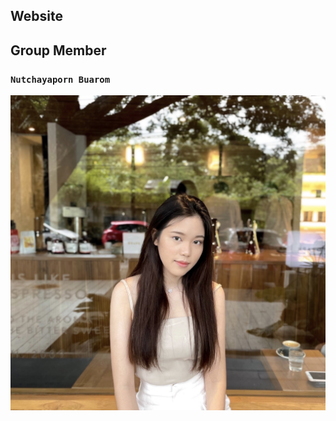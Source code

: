 ## Website


## Group Member

### `Nutchayaporn Buarom `
![Image](https://github.com/sktp06/Project_I/blob/main/HomePage/asserts/nut.jpg)
